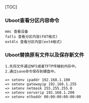 [TOC]


### Uboot查看分区内容命令
	mmc 查看设备
    fatls 查看分区内容(FAT格式)
    ext4ls 查看分区内容(ext4格式)

### Uboot替换原有文件以及保存新文件
	1.先将文件通过NFS或者TFTP传输到内存中。
	2.通过save命令保存到硬盘中。

```
=> setenv ipaddr 192.168.1.100
=> setenv gatewayip 192.168.1.255
=> setenv netmask 255.255.255.0
=> setenv serverip 192.168.1.200
=> setenv ethaddr 00:00:00:00:00:00
```